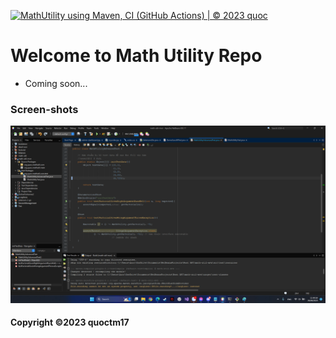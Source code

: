 [![MathUtility using Maven, CI (GitHub Actions) |  © 2023 quoc](https://github.com/quoctm17/math-util-mvn/actions/workflows/math-util-ci.yml/badge.svg)](https://github.com/quoctm17/math-util-mvn/actions/workflows/math-util-ci.yml)

# Welcome to Math Utility Repo

* Coming soon...

### Screen-shots
![DDT Source code](https://github.com/quoctm17/math-util-mvn/blob/main/screenshots/DDT%20Test.png)

#### Copyright &#169;2023 quoctm17